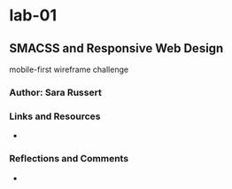 # lab-01
## SMACSS and Responsive Web Design
mobile-first wireframe challenge

### Author: Sara Russert

### Links and Resources
* 

### Reflections and Comments
* 